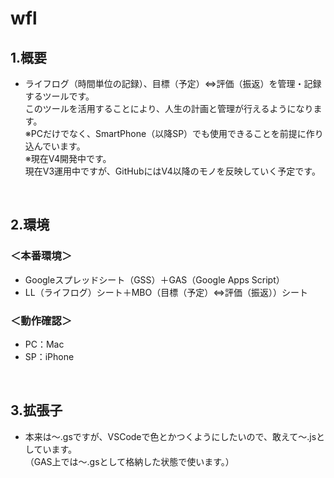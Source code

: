 # wfl  
## 1.概要  
- ライフログ（時間単位の記録）、目標（予定）⇔評価（振返）を管理・記録するツールです。  
このツールを活用することにより、人生の計画と管理が行えるようになります。  
※PCだけでなく、SmartPhone（以降SP）でも使用できることを前提に作り込んでいます。  
※現在V4開発中です。  
現在V3運用中ですが、GitHubにはV4以降のモノを反映していく予定です。  
<br />  

## 2.環境  
### ＜本番環境＞  
- Googleスプレッドシート（GSS）＋GAS（Google Apps Script）  
- LL（ライフログ）シート＋MBO（目標（予定）⇔評価（振返））シート  

### ＜動作確認＞  
- PC：Mac  
- SP：iPhone  
<br />

## 3.拡張子  
- 本来は〜.gsですが、VSCodeで色とかつくようにしたいので、敢えて〜.jsとしています。  
（GAS上では〜.gsとして格納した状態で使います。）  
